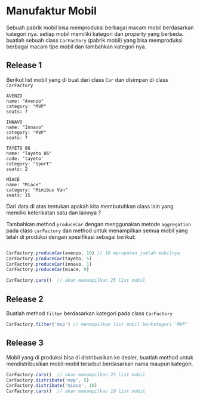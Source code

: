# Manufaktur Mobil
Sebuah pabrik mobil bisa memproduksi berbagai macam mobil berdasarkan kategori nya. setiap mobil memiliki kategori dan property yang berbeda. 
buatlah sebuah class `CarFactory` (pabrik mobil) yang bisa memproduksi berbagai macam tipe mobil dan tambahkan kategori nya.

## Release 1
Berikut list mobil yang di buat dari class `Car` dan disimpan di class `CarFactory`
```text
AVENZO
name: "Avenzo"
category: "MVP"
seats: 7

INNAVO
name: "Innavo"
category: "MVP"
seats: 7

TAYETO 86
name: "Tayeto 86"
code: 'tayeto'
category: "Sport"
seats: 2

MIACE
name: "Miace"
category: "Minibus Van"
seats: 15
```

Dari data di atas tentukan apakah kita membutuhkan class lain yang memiliki keterikatan satu dan lainnya ?

Tambahkan method `produceCar` dengan menggunakan metode `aggregation` pada class `carFactory` dan method untuk menampilkan semua mobil yang telah di produksi dengan spesifikasi sebagai berikut:
```javascript

CarFactory.produceCar(avenzo, 10) // 10 merupakan jumlah mobilnya
CarFactory.produceCar(tayeto, 5)
CarFactory.produceCar(innavo, 1)
CarFactory.produceCar(miace, 9)

CarFactory.cars()  // akan menampilkan 25 list mobil 
```

## Release 2
Buatlah method `filter` berdasarkan kategori pada class `CarFactory`
```javascript
CarFactory.filter('mvp') // menampilkan list mobil berkategori 'MVP' 
```

## Release 3
Mobil yang di produksi bisa di distribusikan ke dealer, buatlah method untuk mendistribusikan mobil-mobil tersebut berdasarkan nama maupun kategori.
```javascript
CarFactory.cars()  // akan menampilkan 25 list mobil 
CarFactory.distribute('mvp', 5)
CarFactory.distribute('miace', 10)
CarFactory.cars()  // akan menampilkan 10 list mobil
```